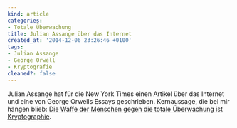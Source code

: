 ```yaml
---
kind: article
categories:
- Totale Überwachung
title: Julian Assange über das Internet
created_at: '2014-12-06 23:26:46 +0100'
tags:
- Julian Assange
- George Orwell
- Kryptografie
cleaned?: false
---
```


Julian Assange hat für die New York Times einen Artikel über das
Internet und eine von George Orwells Essays geschrieben. Kern­aussage,
die bei mir hängen blieb: [Die Waffe der Menschen gegen die totale
Über­wach­ung ist
Krypto­graphie](http://www.nytimes.com/2014/12/04/opinion/julian-assange-on-living-in-a-surveillance-society.html).

